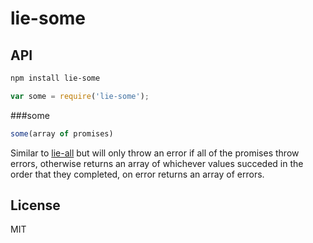 # lie-some


## API

```bash
npm install lie-some
```

```javascript
var some = require('lie-some');
```

###some

```javascript
some(array of promises)
```

Similar to [lie-all](https://github.com/calvinmetcalf/lie-all) but will only throw an error if all of the promises throw errors, otherwise returns an array of whichever values succeded in the order that they completed, on error returns an array of errors.

## License

  MIT

